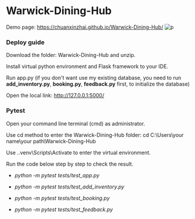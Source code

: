 # Warwick-Dining-Hub
Demo page: https://chuanxinzhai.github.io/Warwick-Dining-Hub/
![p](https://github.com/ChuanxinZhai/Warwick-Dining-Hub/assets/94314784/e0f729af-e12a-469b-b247-1030aeed4c66)


### Deploy guide
Download the folder: Warwick-Dining-Hub and unzip.

Install virtual python environment and Flask framework to your IDE.

Run app.py (if you don't want use my existing database, you need to run **add_inventory.py**, **booking.py**, **feedback.py** first, to initialize the database)

Open the local link: http://127.0.0.1:5000/

### Pytest
Open your command line terminal (cmd) as administrator.

Use cd method to enter the Warwick-Dining-Hub folder: cd C:\Users\your name\your path\Warwick-Dining-Hub

Use .\.venv\Scripts\Activate to enter the virtual environment.

Run the code below step by step to check the result.

- _python -m pytest tests/test_app.py_

- _python -m pytest tests/test_add_inventory.py_

- _python -m pytest tests/test_booking.py_

- _python -m pytest tests/test_feedback.py_

